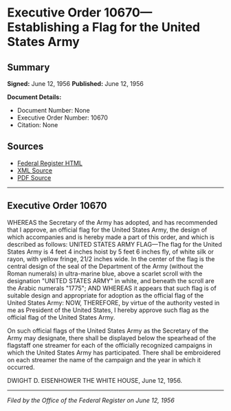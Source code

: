 # Executive Order 10670—Establishing a Flag for the United States Army

## Summary

**Signed:** June 12, 1956
**Published:** June 12, 1956

**Document Details:**
- Document Number: None
- Executive Order Number: 10670
- Citation: None

## Sources
- [Federal Register HTML](https://www.presidency.ucsb.edu/documents/executive-order-10670-establishing-flag-for-the-united-states-army)
- [XML Source](None)
- [PDF Source](None)

---

## Executive Order 10670

WHEREAS the Secretary of the Army has adopted, and has recommended that I approve, an official flag for the United States Army, the design of which accompanies and is hereby made a part of this order, and which is described as follows:
UNITED STATES ARMY FLAG—The flag for the United States Army is 4 feet 4 inches hoist by 5 feet 6 inches fly, of white silk or rayon, with yellow fringe, 21/2 inches wide. In the center of the flag is the central design of the seal of the Department of the Army (without the Roman numerals) in ultra-marine blue, above a scarlet scroll with the designation "UNITED STATES ARMY" in white, and beneath the scroll are the Arabic numerals "1775";
AND WHEREAS it appears that such flag is of suitable design and appropriate for adoption as the official flag of the United States Army:
NOW, THEREFORE, by virtue of the authority vested in me as President of the United States, I hereby approve such flag as the official flag of the United States Army.

On such official flags of the United States Army as the Secretary of the Army may designate, there shall be displayed below the spearhead of the flagstaff one streamer for each of the officially recognized campaigns in which the United States Army has participated. There shall be embroidered on each streamer the name of the campaign and the year in which it occurred.

DWIGHT D. EISENHOWER
THE WHITE HOUSE,
June 12, 1956.

---

*Filed by the Office of the Federal Register on June 12, 1956*
